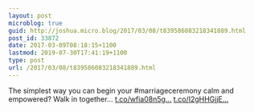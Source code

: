 ```yaml
---
layout: post
microblog: true
guid: http://joshua.micro.blog/2017/03/08/t839586083218341889.html
post_id: 33872
date: 2017-03-09T08:18:15+1100
lastmod: 2019-07-30T17:41:19+1100
type: post
url: /2017/03/08/t839586083218341889.html
---
```

The simplest way you can begin your #marriageceremony calm and empowered? Walk in together… [t.co/wfia08n5g...](https://t.co/wfia08n5gB) [t.co/I2gHHGjjE...](https://t.co/I2gHHGjjEV)
